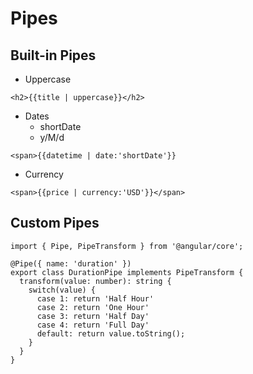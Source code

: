 # Pipes

## Built-in Pipes

- Uppercase

```
<h2>{{title | uppercase}}</h2>
```

- Dates
  - shortDate
  - y/M/d

```
<span>{{datetime | date:'shortDate'}}
```

- Currency

```
<span>{{price | currency:'USD'}}</span>
```

## Custom Pipes

```
import { Pipe, PipeTransform } from '@angular/core';

@Pipe({ name: 'duration' })
export class DurationPipe implements PipeTransform {
  transform(value: number): string {
    switch(value) {
      case 1: return 'Half Hour'
      case 2: return 'One Hour'
      case 3: return 'Half Day'
      case 4: return 'Full Day'
      default: return value.toString();
    }
  }
}
```
